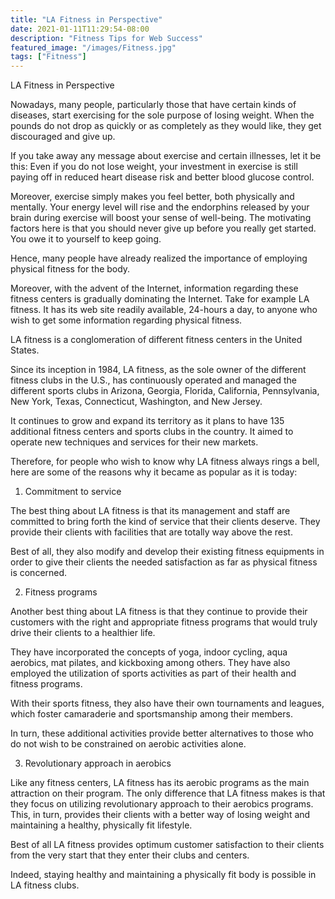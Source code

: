 ```yaml
---
title: "LA Fitness in Perspective"
date: 2021-01-11T11:29:54-08:00
description: "Fitness Tips for Web Success"
featured_image: "/images/Fitness.jpg"
tags: ["Fitness"]
---
```


LA Fitness in Perspective

Nowadays, many people, particularly those that have certain kinds of diseases, start exercising for the sole purpose of losing weight. When the pounds do not drop as quickly or as completely as they would like, they get discouraged and give up.

If you take away any message about exercise and certain illnesses, let it be this: Even if you do not lose weight, your investment in exercise is still paying off in reduced heart disease risk and better blood glucose control.

Moreover, exercise simply makes you feel better, both physically and mentally. Your energy level will rise and the endorphins released by your brain during exercise will boost your sense of well-being. The motivating factors here is that you should never give up before you really get started. You owe it to yourself to keep going.

Hence, many people have already realized the importance of employing physical fitness for the body. 

Moreover, with the advent of the Internet, information regarding these fitness centers is gradually dominating the Internet. Take for example LA fitness. It has its web site readily available, 24-hours a day, to anyone who wish to get some information regarding physical fitness.

LA fitness is a conglomeration of different fitness centers in the United States. 

Since its inception in 1984, LA fitness, as the sole owner of the different fitness clubs in the U.S., has continuously operated and managed the different sports clubs in Arizona, Georgia, Florida, California, Pennsylvania, New York, Texas, Connecticut, Washington, and New Jersey.

It continues to grow and expand its territory as it plans to have 135 additional fitness centers and sports clubs in the country. It aimed to operate new techniques and services for their new markets.

Therefore, for people who wish to know why LA fitness always rings a bell, here are some of the reasons why it became as popular as it is today:

1. Commitment to service

The best thing about LA fitness is that its management and staff are committed to bring forth the kind of service that their clients deserve. They provide their clients with facilities that are totally way above the rest.

Best of all, they also modify and develop their existing fitness equipments in order to give their clients the needed satisfaction as far as physical fitness is concerned.

2. Fitness programs

Another best thing about LA fitness is that they continue to provide their customers with the right and appropriate fitness programs that would truly drive their clients to a healthier life.

They have incorporated the concepts of yoga, indoor cycling, aqua aerobics, mat pilates, and kickboxing among others. They have also employed the utilization of sports activities as part of their health and fitness programs.

With their sports fitness, they also have their own tournaments and leagues, which foster camaraderie and sportsmanship among their members.

In turn, these additional activities provide better alternatives to those who do not wish to be constrained on aerobic activities alone.

3. Revolutionary approach in aerobics

Like any fitness centers, LA fitness has its aerobic programs as the main attraction on their program. The only difference that LA fitness makes is that they focus on utilizing revolutionary approach to their aerobics programs. This, in turn, provides their clients with a better way of losing weight and maintaining a healthy, physically fit lifestyle.

Best of all LA fitness provides optimum customer satisfaction to their clients from the very start that they enter their clubs and centers.

Indeed, staying healthy and maintaining a physically fit body is possible in LA fitness clubs.

